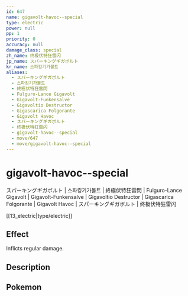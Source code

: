 ```yaml
---
id: 647
name: gigavolt-havoc--special
type: electric
power: null
pp: 1
priority: 0
accuracy: null
damage_class: special
zh_name: 终极伏特狂雷闪
jp_name: スパーキングギガボルト
kr_name: 스파킹기가볼트
aliases:
  - スパーキングギガボルト
  - 스파킹기가볼트
  - 終極伏特狂雷閃
  - Fulguro-Lance Gigavolt
  - Gigavolt-Funkensalve
  - Gigavoltio Destructor
  - Gigascarica Folgorante
  - Gigavolt Havoc
  - スパーキングギガボルト
  - 终极伏特狂雷闪
  - gigavolt-havoc--special
  - move/647
  - move/gigavolt-havoc--special
---
```

# gigavolt-havoc--special
    
スパーキングギガボルト | 스파킹기가볼트 | 終極伏特狂雷閃 | Fulguro-Lance Gigavolt | Gigavolt-Funkensalve | Gigavoltio Destructor | Gigascarica Folgorante | Gigavolt Havoc | スパーキングギガボルト | 终极伏特狂雷闪

[[13_electric|type/electric]]

## Effect

Inflicts regular damage.

## Description



## Pokemon



